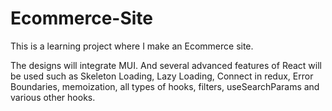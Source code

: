 # Ecommerce-Site
This is a learning project where I make an Ecommerce site. 

The designs will integrate MUI. And several advanced features of React will be used such as Skeleton Loading, Lazy Loading, Connect in redux, Error Boundaries, memoization, all types of hooks, filters, useSearchParams and various other hooks.